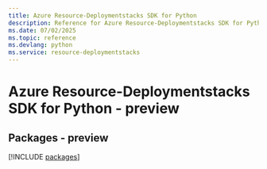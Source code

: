 ```yaml
---
title: Azure Resource-Deploymentstacks SDK for Python
description: Reference for Azure Resource-Deploymentstacks SDK for Python
ms.date: 07/02/2025
ms.topic: reference
ms.devlang: python
ms.service: resource-deploymentstacks
---
```

# Azure Resource-Deploymentstacks SDK for Python - preview
## Packages - preview
[!INCLUDE [packages](resource-deploymentstacks-index.md)]